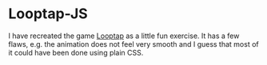 # Looptap-JS

I have recreated the game [Looptap](https://github.com/vasanthv/looptap) as a little fun exercise. It has a few flaws, e.g. the animation does not feel very smooth and I guess that most of it could have been done using plain CSS.